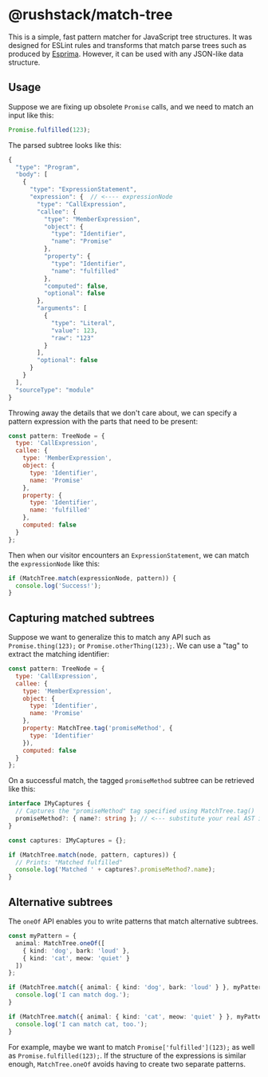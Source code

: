 # @rushstack/match-tree

This is a simple, fast pattern matcher for JavaScript tree structures.  It was designed for ESLint rules and
transforms that match parse trees such as produced by [Esprima](https://esprima.org/). However, it can be used
with any JSON-like data structure.

## Usage

Suppose we are fixing up obsolete `Promise` calls, and we need to match an input like this:

```ts
Promise.fulfilled(123);
```

The parsed subtree looks like this:
```js
{
  "type": "Program",
  "body": [
    {
      "type": "ExpressionStatement",
      "expression": {  // <---- expressionNode
        "type": "CallExpression",
        "callee": {
          "type": "MemberExpression",
          "object": {
            "type": "Identifier",
            "name": "Promise"
          },
          "property": {
            "type": "Identifier",
            "name": "fulfilled"
          },
          "computed": false,
          "optional": false
        },
        "arguments": [
          {
            "type": "Literal",
            "value": 123,
            "raw": "123"
          }
        ],
        "optional": false
      }
    }
  ],
  "sourceType": "module"
}
```

Throwing away the details that we don't care about, we can specify a pattern expression with the parts
that need to be present:
```js
const pattern: TreeNode = {
  type: 'CallExpression',
  callee: {
    type: 'MemberExpression',
    object: {
      type: 'Identifier',
      name: 'Promise'
    },
    property: {
      type: 'Identifier',
      name: 'fulfilled'
    },
    computed: false
  }
};
```

Then when our visitor encounters an `ExpressionStatement`, we can match the `expressionNode` like this:
```js
if (MatchTree.match(expressionNode, pattern)) {
  console.log('Success!');
}
```

## Capturing matched subtrees

Suppose we want to generalize this to match any API such as `Promise.thing(123);` or `Promise.otherThing(123);`.
We can use a "tag" to extract the matching identifier:

```js
const pattern: TreeNode = {
  type: 'CallExpression',
  callee: {
    type: 'MemberExpression',
    object: {
      type: 'Identifier',
      name: 'Promise'
    },
    property: MatchTree.tag('promiseMethod', {
      type: 'Identifier'
    }),
    computed: false
  }
};
```

On a successful match, the tagged `promiseMethod` subtree can be retrieved like this:
```ts
interface IMyCaptures {
  // Captures the "promiseMethod" tag specified using MatchTree.tag()
  promiseMethod?: { name?: string }; // <--- substitute your real AST interface here
}

const captures: IMyCaptures = {};

if (MatchTree.match(node, pattern, captures)) {
  // Prints: "Matched fulfilled"
  console.log('Matched ' + captures?.promiseMethod?.name);
}
```

## Alternative subtrees

The `oneOf` API enables you to write patterns that match alternative subtrees.

```ts
const myPattern = {
  animal: MatchTree.oneOf([
    { kind: 'dog', bark: 'loud' },
    { kind: 'cat', meow: 'quiet' }
  ])
};

if (MatchTree.match({ animal: { kind: 'dog', bark: 'loud' } }, myPattern)) {
  console.log('I can match dog.');
}

if (MatchTree.match({ animal: { kind: 'cat', meow: 'quiet' } }, myPattern)) {
  console.log('I can match cat, too.');
}
```

For example, maybe we want to match `Promise['fulfilled'](123);` as well as `Promise.fulfilled(123);`.
If the structure of the expressions is similar enough, `MatchTree.oneOf` avoids having to create two
separate patterns.
